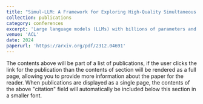 ```yaml
---
title: "Simul-LLM: A Framework for Exploring High-Quality Simultaneous Translation with Large Language Models"
collection: publications
category: conferences
excerpt: 'Large language models (LLMs) with billions of parameters and pretrained on massive amounts of data are now capable of near or better than state-of-the-art performance in a variety of downstream natural language processing tasks. Neural machine translation (NMT) is one such task that LLMs have been applied to with great success. However, little research has focused on applying LLMs to the more difficult subset of NMT called simultaneous translation (SimulMT), where translation begins before the entire source context is available to the model. In this paper, we address key challenges facing LLMs fine-tuned for SimulMT, validate classical SimulMT concepts and practices in the context of LLMs, explore adapting LLMs that are fine-tuned for NMT to the task of SimulMT, and introduce Simul-LLM, the first open-source fine-tuning and evaluation pipeline development framework for LLMs focused on SimulMT.'
venue: 'ACL'
date: 2024
paperurl: 'https://arxiv.org/pdf/2312.04691'
---
```


The contents above will be part of a list of publications, if the user clicks the link for the publication than the contents of section will be rendered as a full page, allowing you to provide more information about the paper for the reader. When publications are displayed as a single page, the contents of the above "citation" field will automatically be included below this section in a smaller font.
